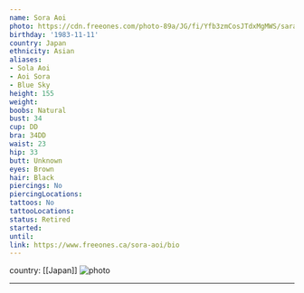 ```yaml
---
name: Sora Aoi
photo: https://cdn.freeones.com/photo-89a/JG/fi/Yfb3zmCosJTdxMgMWS/sara-aoi-avatar-001_teaser.jpg?c=1622748506
birthday: '1983-11-11'
country: Japan
ethnicity: Asian
aliases:
- Sola Aoi
- Aoi Sora
- Blue Sky
height: 155
weight:
boobs: Natural
bust: 34
cup: DD
bra: 34DD
waist: 23
hip: 33
butt: Unknown
eyes: Brown
hair: Black
piercings: No
piercingLocations:
tattoos: No
tattooLocations:
status: Retired
started:
until:
link: https://www.freeones.ca/sora-aoi/bio
---
```

country: [[Japan]]
![photo](https://cdn.freeones.com/photo-89a/JG/fi/Yfb3zmCosJTdxMgMWS/sara-aoi-avatar-001_teaser.jpg?c=1622748506)
***

